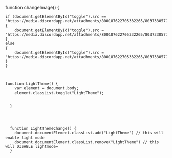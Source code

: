 function changeImage() {

    if (document.getElementById("toggle").src == "https://media.discordapp.net/attachments/800187622705332265/803733057752137838/7pK8YynVOJUdOysgfEqppDgTmA7OBaYX7UpVVwDJgKem2nSRJkiRJkiRJkiRJkiRJkiRJkiRJkiRJkiRJkiRpBP8fUhOHbPyfwu8.png")
    {
        document.getElementById("toggle").src = "https://media.discordapp.net/attachments/800187622705332265/803733057752137838/7pK8YynVOJUdOysgfEqppDgTmA7OBaYX7UpVVwDJgKem2nSRJkiRJkiRJkiRJkiRJkiRJkiRJkiRJkiRJkiRpBP8fUhOHbPyfwu8.png";
    }
    else 
    {
        document.getElementById("toggle").src = "https://media.discordapp.net/attachments/800187622705332265/803733057752137838/7pK8YynVOJUdOysgfEqppDgTmA7OBaYX7UpVVwDJgKem2nSRJkiRJkiRJkiRJkiRJkiRJkiRJkiRJkiRJkiRpBP8fUhOHbPyfwu8.png";
    }
    }



    function LightTheme() {
        var element = document.body;
        element.classList.toggle("LightTheme");
      
        
      }
      



      function LightThemeChange() {
        document.documentElement.classList.add("LightTheme") // this will enable light mode
        document.documentElement.classList.remove("LightTheme") // this will DISABLE lightmode=
      }
      